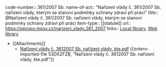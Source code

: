 code-number:: 361/2007 Sb.
name-of-act:: "Nařízení vlády č. 361/2007 Sb. nařízení vlády, kterým se stanoví podmínky ochrany zdraví při práci"
title:: @Nařízení vlády č. 361/2007 Sb. nařízení vlády, kterým se stanoví podmínky ochrany zdraví při práci
item-type:: [[statute]]
url:: https://ppropo.mpsv.cz/narizeni_vlady_361_2007
links:: [Local library](zotero://select/library/items/2DDZGJIC), [Web library](https://www.zotero.org/users/13359305/items/2DDZGJIC)

- [[Attachments]]
	- [Nařízení vlády č. 3612007 Sb. nařízení vlády, kte.pdf](zotero://select/library/items/53DX2FZB) {{zotero-imported-file 53DX2FZB, "Nařízení vlády č. 3612007 Sb. nařízení vlády, kte.pdf"}}